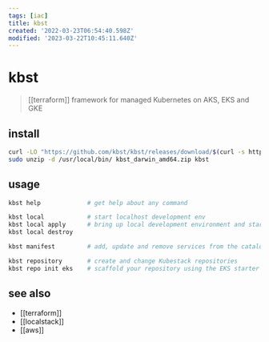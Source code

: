 ```yaml
---
tags: [iac]
title: kbst
created: '2022-03-23T06:54:40.598Z'
modified: '2023-03-22T10:45:11.640Z'
---
```


# kbst

> [[terraform]] framework for managed Kubernetes on AKS, EKS and GKE

## install

```sh
curl -LO "https://github.com/kbst/kbst/releases/download/$(curl -s https://www.kubestack.com/cli-latest.txt)/kbst_darwin_amd64.zip"
sudo unzip -d /usr/local/bin/ kbst_darwin_amd64.zip kbst
```

## usage

```sh
kbst help             # get help about any command

kbst local            # start localhost development env
kbst local apply      # bring up local development environment and start watching for changes
kbst local destroy

kbst manifest         # add, update and remove services from the catalog

kbst repository       # create and change Kubestack repositories
kbst repo init eks    # scaffold your repository using the EKS starter
```

## see also

- [[terraform]]
- [[localstack]]
- [[aws]]
